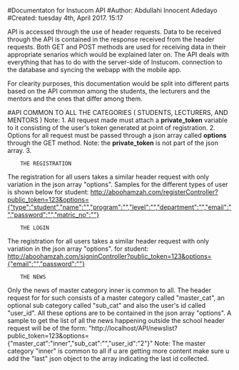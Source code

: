 #Documentaton for Instucom API
#Author: Abdullahi Innocent Adedayo
#Created: tuesday 4th, April 2017. 15:17


API is accessed through the use of header requests. Data to be received through the API is contained in the response received from the header requests.
Both GET and POST methods are used for receiving data in their appropriate senarios which would be explained later on.
The API deals with everything that has to do with the server-side of Instucom. connection to the database and syncing the webapp with the mobile app.

For clearity purposes, this documentation would be split into different parts based on the API common among the students, the lecturers and the mentors and the ones that differ among them.

#API COMMON TO ALL THE CATEGORIES ( STUDENTS, LECTURERS, AND MENTORS )
Note: 1.    All request made must attach a **private_token** variable to it consisting of the user's token generated at point of registration.
      2.    Options for all request must be passed through a json array called **options** through the GET method. Note: the **private_token** is not part of the json array.
      3.    


        THE REGISTRATION
The registration for all users takes a similar header request with only variation in the json array "options".
Samples for the different types of user is shown below
for student: http://aboohamzah.com/registerController?public_token=123&options={"type":"student","name":"","program":"","level":"","department":"","email":"","password":"","matric_no":""}

        THE LOGIN
The registration for all users takes a similar header request with only variation in the json array "options".
for student: http://aboohamzah.com/signinController?public_token=123&options={"email":"","password":""}


        THE NEWS
Only the news of master category inner is common to all.
The header request for for such consists of a master category called "master_cat", an optional sub category called "sub_cat" and also the user's id called "user_id".
All these options are to be contained in the json array "options".
A sample to get the list of all the news happening outside the school
header request will be of the form: "http://localhost/API/newslist?public_token=123&options={"master_cat":"inner","sub_cat":"","user_id":"2"}"
Note: The master category "inner" is common to all
if u are getting more content make sure u add the "last" json object to the array indicating the last id collected.



 
